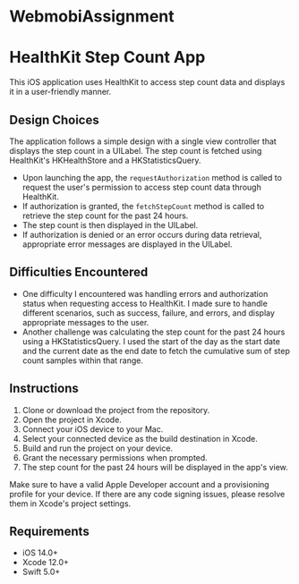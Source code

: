 # WebmobiAssignment
# HealthKit Step Count App

This iOS application uses HealthKit to access step count data and displays it in a user-friendly manner.

## Design Choices

The application follows a simple design with a single view controller that displays the step count in a UILabel. The step count is fetched using HealthKit's HKHealthStore and a HKStatisticsQuery.

- Upon launching the app, the `requestAuthorization` method is called to request the user's permission to access step count data through HealthKit.
- If authorization is granted, the `fetchStepCount` method is called to retrieve the step count for the past 24 hours.
- The step count is then displayed in the UILabel.
- If authorization is denied or an error occurs during data retrieval, appropriate error messages are displayed in the UILabel.

## Difficulties Encountered

- One difficulty I encountered was handling errors and authorization status when requesting access to HealthKit. I made sure to handle different scenarios, such as success, failure, and errors, and display appropriate messages to the user.
- Another challenge was calculating the step count for the past 24 hours using a HKStatisticsQuery. I used the start of the day as the start date and the current date as the end date to fetch the cumulative sum of step count samples within that range.

## Instructions

1. Clone or download the project from the repository.
2. Open the project in Xcode.
3. Connect your iOS device to your Mac.
4. Select your connected device as the build destination in Xcode.
5. Build and run the project on your device.
6. Grant the necessary permissions when prompted.
7. The step count for the past 24 hours will be displayed in the app's view.

Make sure to have a valid Apple Developer account and a provisioning profile for your device. If there are any code signing issues, please resolve them in Xcode's project settings.

## Requirements

- iOS 14.0+
- Xcode 12.0+
- Swift 5.0+
